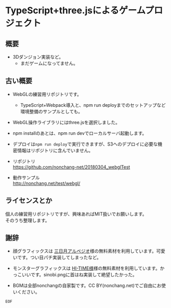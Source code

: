 # TypeScript+three.jsによるゲームプロジェクト

## 概要

- 3Dダンジョン実装など。
	- まだゲームになってません。


## 古い概要

- WebGLの練習用リポジトリです。
	- TypeScript+Webpack導入と、npm run deployまでのセットアップなど環境整備のサンプルとしても。

- WebGL操作ライブラリにはthree.jsを選択しました。

- npm installのあとは、npm run devでローカルサーバ起動します。

- デプロイは`npm run deploy`で実行できますが、S3へのデプロイに必要な機密情報はリポジトリに含んでいません。

- リポジトリ  
	https://github.com/nonchang-net/20180304_webglTest

- 動作サンプル  
	http://nonchang.net/test/webgl/


## ライセンスとか

個人の練習用リポジトリですが、興味あればMIT扱いでお願いします。  
そのうち整理します。


## 謝辞

- 顔グラフィックスは <a href="http://roughsketch.en-grey.com/%E7%B4%A0%E6%9D%90%E3%82%A4%E3%83%B3%E3%83%87%E3%83%83%E3%82%AF%E3%82%B9" target="_blank">三日月アルペジオ</a>様の無料素材を利用しています。可愛いです。つい目パチ実装してしまったなど。
- モンスターグラフィックスは <a href="http://raineru03.web.fc2.com/" target="_blank">HI-TIME様</a>様の無料素材を利用しています。かっこいいです。sinobi.pngに首はね実装して絶望したかった。

- BGMは全部nonchangの自家製です。CC BY(nonchang.net)でご自由にお使いください。

`EOF`